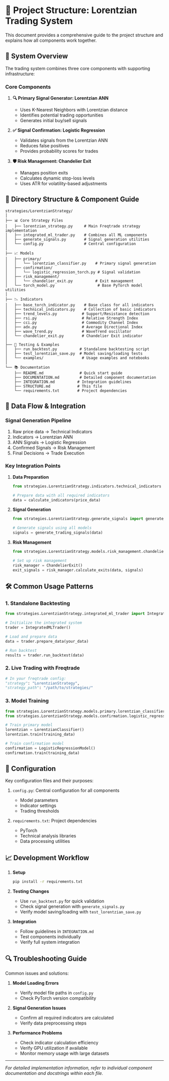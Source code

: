 # 📁 Project Structure: Lorentzian Trading System

This document provides a comprehensive guide to the project structure and explains how all components work together.

## 🎯 System Overview

The trading system combines three core components with supporting infrastructure:

### Core Components

1. **🔍 Primary Signal Generator: Lorentzian ANN**
   - Uses K-Nearest Neighbors with Lorentzian distance
   - Identifies potential trading opportunities
   - Generates initial buy/sell signals

2. **✅ Signal Confirmation: Logistic Regression**
   - Validates signals from the Lorentzian ANN
   - Reduces false positives
   - Provides probability scores for trades

3. **🛡️ Risk Management: Chandelier Exit**
   - Manages position exits
   - Calculates dynamic stop-loss levels
   - Uses ATR for volatility-based adjustments

## 📂 Directory Structure & Component Guide

```
strategies/LorentzianStrategy/
│
├── 📊 Core Strategy Files
│   ├── lorentzian_strategy.py     # Main Freqtrade strategy implementation
│   ├── integrated_ml_trader.py    # Combines all ML components
│   ├── generate_signals.py        # Signal generation utilities
│   └── config.py                  # Central configuration
│
├── 📈 Models
│   ├── primary/
│   │   └── lorentzian_classifier.py    # Primary signal generation
│   ├── confirmation/
│   │   └── logistic_regression_torch.py # Signal validation
│   ├── risk_management/
│   │   └── chandelier_exit.py          # Exit management
│   └── torch_model.py                   # Base PyTorch model utilities
│
├── 📉 Indicators
│   ├── base_torch_indicator.py    # Base class for all indicators
│   ├── technical_indicators.py    # Collection of basic indicators
│   ├── trend_levels.py           # Support/Resistance detection
│   ├── rsi.py                    # Relative Strength Index
│   ├── cci.py                    # Commodity Channel Index
│   ├── adx.py                    # Average Directional Index
│   ├── wave_trend.py             # WaveTrend oscillator
│   └── chandelier_exit.py        # Chandelier Exit indicator
│
├── 🧪 Testing & Examples
│   ├── run_backtest.py          # Standalone backtesting script
│   ├── test_lorentzian_save.py  # Model saving/loading tests
│   └── examples/                 # Usage examples and notebooks
│
└── 📚 Documentation
    ├── README.md                # Quick start guide
    ├── DOCUMENTATION.md         # Detailed component documentation
    ├── INTEGRATION.md          # Integration guidelines
    ├── STRUCTURE.md            # This file
    └── requirements.txt        # Project dependencies
```

## 🔄 Data Flow & Integration

### Signal Generation Pipeline
1. Raw price data → Technical Indicators
2. Indicators → Lorentzian ANN
3. ANN Signals → Logistic Regression
4. Confirmed Signals → Risk Management
5. Final Decisions → Trade Execution

### Key Integration Points

1. **Data Preparation**
   ```python
   from strategies.LorentzianStrategy.indicators.technical_indicators import calculate_indicators
   
   # Prepare data with all required indicators
   data = calculate_indicators(price_data)
   ```

2. **Signal Generation**
   ```python
   from strategies.LorentzianStrategy.generate_signals import generate_trading_signals
   
   # Generate signals using all models
   signals = generate_trading_signals(data)
   ```

3. **Risk Management**
   ```python
   from strategies.LorentzianStrategy.models.risk_management.chandelier_exit import ChandelierExit
   
   # Set up risk management
   risk_manager = ChandelierExit()
   exit_signals = risk_manager.calculate_exits(data, signals)
   ```

## 🛠️ Common Usage Patterns

### 1. Standalone Backtesting
```python
from strategies.LorentzianStrategy.integrated_ml_trader import IntegratedMLTrader

# Initialize the integrated system
trader = IntegratedMLTrader()

# Load and prepare data
data = trader.prepare_data(your_data)

# Run backtest
results = trader.run_backtest(data)
```

### 2. Live Trading with Freqtrade
```python
# In your freqtrade config:
"strategy": "LorentzianStrategy",
"strategy_path": "/path/to/strategies/"
```

### 3. Model Training
```python
from strategies.LorentzianStrategy.models.primary.lorentzian_classifier import LorentzianClassifier
from strategies.LorentzianStrategy.models.confirmation.logistic_regression_torch import LogisticRegressionModel

# Train primary model
lorentzian = LorentzianClassifier()
lorentzian.train(training_data)

# Train confirmation model
confirmation = LogisticRegressionModel()
confirmation.train(training_data)
```

## 🔧 Configuration

Key configuration files and their purposes:

1. `config.py`: Central configuration for all components
   - Model parameters
   - Indicator settings
   - Trading thresholds

2. `requirements.txt`: Project dependencies
   - PyTorch
   - Technical analysis libraries
   - Data processing utilities

## 📈 Development Workflow

1. **Setup**
   ```bash
   pip install -r requirements.txt
   ```

2. **Testing Changes**
   - Use `run_backtest.py` for quick validation
   - Check signal generation with `generate_signals.py`
   - Verify model saving/loading with `test_lorentzian_save.py`

3. **Integration**
   - Follow guidelines in `INTEGRATION.md`
   - Test components individually
   - Verify full system integration

## 🔍 Troubleshooting Guide

Common issues and solutions:

1. **Model Loading Errors**
   - Verify model file paths in `config.py`
   - Check PyTorch version compatibility

2. **Signal Generation Issues**
   - Confirm all required indicators are calculated
   - Verify data preprocessing steps

3. **Performance Problems**
   - Check indicator calculation efficiency
   - Verify GPU utilization if available
   - Monitor memory usage with large datasets

---

*For detailed implementation information, refer to individual component documentation and docstrings within each file.* 